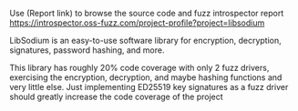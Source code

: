 Use (Report link) to browse the source code and fuzz introspector report https://introspector.oss-fuzz.com/project-profile?project=libsodium
       
LibSodium is an easy-to-use software library for encryption, decryption, signatures, password hashing, and more. 

This library has roughly 20% code coverage with only 2 fuzz drivers, exercising the encryption, decryption, and maybe hashing functions and very little else.  Just implementing ED25519 key signatures as a fuzz driver should greatly increase the code coverage of the project